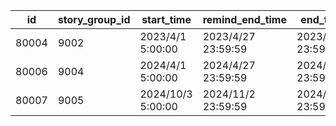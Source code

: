 |id|story_group_id|start_time|remind_end_time|end_time|
| --- | --- | --- | --- | --- |
|80004|9002|2023/4/1 5:00:00|2023/4/27 23:59:59|2023/4/30 23:59:59|
|80006|9004|2024/4/1 5:00:00|2024/4/27 23:59:59|2024/4/30 23:59:59|
|80007|9005|2024/10/3 5:00:00|2024/11/2 23:59:59|2024/11/2 23:59:59|